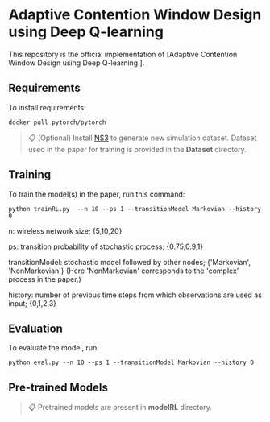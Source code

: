 # Adaptive Contention Window Design using Deep Q-learning

This repository is the official implementation of [Adaptive Contention Window Design using Deep Q-learning
]. 

## Requirements

To install requirements:

```setup
docker pull pytorch/pytorch
```

>📋  (Optional) Install [NS3](https://www.nsnam.org/wiki/Installation) to generate new simulation dataset. Dataset used in the paper for training is provided in the **Dataset** directory.  

## Training

To train the model(s) in the paper, run this command:

```train
python trainRL.py  --n 10 --ps 1 --transitionModel Markovian --history 0
```

n: wireless network size; {5,10,20} 

ps: transition probability of stochastic process; {0.75,0.9,1}

transitionModel: stochastic model followed by other nodes; {'Markovian', 'NonMarkovian'} (Here 'NonMarkovian' corresponds to the 'complex' process in the paper.)

history: number of previous time steps from which observations are used as input; {0,1,2,3}

## Evaluation

To evaluate the model, run:

```eval
python eval.py --n 10 --ps 1 --transitionModel Markovian --history 0
```

## Pre-trained Models

>📋  Pretrained models are present in **modelRL** directory.
